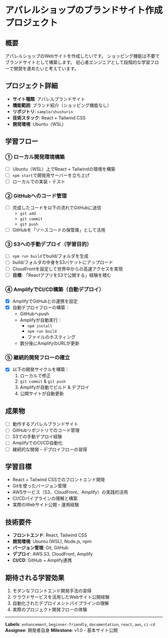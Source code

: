 # アパレルショップのブランドサイト作成プロジェクト

## 概要
アパレルショップのWebサイトを作成したいです。
ショッピング機能は不要でブランドサイトとして構築します。
初心者エンジニアとして段階的な学習フローで開発を進めたいと考えています。

## プロジェクト詳細
- **サイト種類**: アパレルブランドサイト
- **機能範囲**: ブランド紹介（ショッピング機能なし）
- **リポジトリ**: `sample/shushurin`
- **技術スタック**: React + Tailwind CSS
- **開発環境**: Ubuntu（WSL）

## 学習フロー

### ① ローカル開発環境構築
- [ ] Ubuntu（WSL）上でReact + Tailwindの環境を構築
- [ ] `npm start`で開発用サーバーを立ち上げ
- [ ] ローカルでの実装・テスト

### ② GitHubへのコード管理
- [ ] 完成したコードを以下の流れでGitHubに送信
  - `git add`
  - `git commit`
  - `git push`
- [ ] GitHubを「ソースコードの保管庫」として活用

### ③ S3への手動デプロイ（学習目的）
- [ ] `npm run build`でbuild/フォルダを生成
- [ ] build/フォルダの中身をS3バケットにアップロード
- [ ] CloudFrontを設定して世界中からの高速アクセスを実現
- [ ] **目標**: 「ReactアプリをS3で公開する」経験を積む

### ④ AmplifyでCI/CD構築（自動デプロイ）
- [x] AmplifyでGitHubとの連携を設定
- [x] 自動デプロイフローの構築：
  - GitHubへpush
  - Amplifyが自動実行：
    - `npm install`
    - `npm run build`
    - ファイルのホスティング
  - 数分後にAmplifyのURLが更新

### ⑤ 継続的開発フローの確立
- [x] 以下の開発サイクルを構築：
  1. ローカルで修正
  2. `git commit` & `git push`
  3. Amplifyが自動でビルド & デプロイ
  4. 公開サイトが自動更新

## 成果物
- [ ] 動作するアパレルブランドサイト
- [ ] GitHubリポジトリでのコード管理
- [ ] S3での手動デプロイ経験
- [ ] AmplifyでのCI/CD自動化
- [ ] 継続的な開発・デプロイフローの習得

## 学習目標
- React + Tailwind CSSでのフロントエンド開発
- Gitを使ったバージョン管理
- AWSサービス（S3、CloudFront、Amplify）の実践的活用
- CI/CDパイプラインの理解と構築
- 実際のWebサイト公開・運用経験

## 技術要件
- **フロントエンド**: React, Tailwind CSS
- **開発環境**: Ubuntu (WSL), Node.js, npm
- **バージョン管理**: Git, GitHub
- **デプロイ**: AWS S3, CloudFront, Amplify
- **CI/CD**: GitHub + Amplify連携

## 期待される学習効果
1. モダンなフロントエンド開発手法の習得
2. クラウドサービスを活用したWebサイト公開経験
3. 自動化されたデプロイメントパイプラインの理解
4. 実際のプロジェクト開発フローの体験

---

**Labels**: `enhancement`, `beginner-friendly`, `documentation`, `react`, `aws`, `ci-cd`
**Assignee**: 開発者自身
**Milestone**: v1.0 - 基本サイト公開
